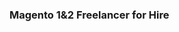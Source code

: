 <h3>Magento 1&2 Freelancer for Hire</h3>
<!-- 
<img align="center" height="200px" src="https://gif-finder.com/wp-content/uploads/2020/03/Corona-is-innocent.gif"/>
<img align="left" src="https://github-readme-stats.vercel.app/api?username=aliuosio&count_private=true&show_icons=true&theme=blue-green" />
<img align="left" src="https://github-readme-stats.vercel.app/api/top-langs/?username=aliuosio&theme=blue-green&hide=html" /> 
-->
